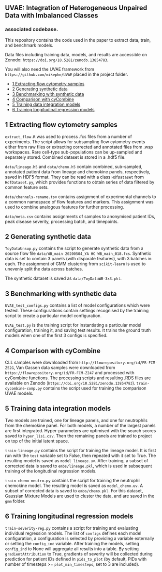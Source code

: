 ## UVAE: Integration of Heterogeneous Unpaired Data with Imbalanced Classes
### associated codebase.

This repository contains the code used in the paper to extract data, train, and benchmark models.

Data files including training data, models, and results are accessible on Zenodo: `https://doi.org/10.5281/zenodo.13854783`.

You will also need the UVAE framework from `https://github.com/mikephn/UVAE` placed in the project folder.

- [1 Extracting flow cytometry samples](#1-extracting-flow-cytometry-samples)
- [2 Generating synthetic data](#2-generating-synthetic-data)
- [3 Benchmarking with synthetic data](#3-benchmarking-with-synthetic-data)
- [4 Comparison with cyCombine](#4-comparison-with-cyCombine)
- [5 Training data integration models](#5-training-data-integration-models)
- [6 Training longitudinal regression models](#6-training-longitudinal-regression-models)

## 1 Extracting flow cytometry samples

`extract_flow.R` was used to process .fcs files from a number of experiments. The script allows for subsampling flow cytometry events either from raw files or extracting corrected and annotated files from .wsp workspaces. Rare cell-type sub-populations can be up-sampled and separately stored. Combined dataset is stored in a .hdf5 file. 

`data/lineage.h5` and `data/chemo.h5` contain combined, sub-sampled, annotated patient data from lineage and chemokine panels, respectively, saved in HDF5 format. They can be read with a class `HdfDataset` from `HdfDataset.py`, which provides functions to obtain series of data filtered by common feature sets.

`data/channels-rename.tsv` contains assignment of experimental channels to a common namespace of flow features and markers. This assignment was used to combine analogous features for further processing.

`data/meta.csv` contains assignments of samples to anonymised patient IDs, peak disease severity, processing batch, and timepoints.

## 2 Generating synthetic data

`ToyDataUnsup.py` contains the script to generate synthetic data from a source flow file `data/WB_main 20200504_YA HC WB_main_018.fcs`. Synthetic data is set to contain 3 panels (with disparate features), with 3 batches in each. The assignment of GMM clustering from `scikit-learn` is used to unevenly split the data across batches.

The synthetic dataset is saved as `data/ToyDataWB-3x3.pkl`.

## 3 Benchmarking with synthetic data

`UVAE_test_configs.py` contains a list of model configurations which were tested. These configurations contain settings recognised by the training script to create a particular model configuration.

`UVAE_test.py` is the training script for instantiating a particular model configuration, training it, and saving test results. It trains the ground truth models when one of the first 3 configs is specified.

## 4 Comparison with cyCombine

CLL samples were downloaded from `http://flowrepository.org/id/FR-FCM-Z52G`, Van Gassen data samples were downloaded from `https://flowrepository.org/id/FR-FCM-Z247` and processed with cyCombine functions. The processing scripts and resulting .RDS files are available on Zenodo (`https://doi.org/10.5281/zenodo.13854783`). `train-cycombine-comp.py` contains the script used for training the comparison UVAE models.

## 5 Training data integration models

Two models are trained, one for lineage panels, and one for neutrophils from the chemokine panel. For both models, a number of the largest panels are first integrated. Hyper-parameters are optimised with the search scores saved to `hyper_lisi.csv`. Then the remaining panels are trained to project on top of the initial latent space.

`train-lineage.py` contains the script for training the lineage model. It is first run with the `test` variable set to False, then repeated with it set to True. The resulting model is saved as `model_lineage.uv`. After training, a subset of corrected data is saved to `embs/lineage.pkl`, which is used in subsequent training of the longitudinal regression models.

`train-chemo-neutro.py` contains the script for training the neutrophil chemokine model. The resulting model is saved as `model_chemo.uv`. A subset of corrected data is saved to `embs/chemo.pkl`. For this dataset, Gaussian Mixture Models are used to cluster the data, and are saved in the `gmm` folder.

## 6 Training longitudinal regression models

`train-severity-reg.py` contains a script for training and evaluating individual regression models. The list of `configs` defines each model configuration, a configuration is selected by providing a variable externally or setting the `config_ind` variable. After training the models, setting `config_ind` to None will aggregate all results into a table. By setting `gradientAttribution` to True, gradients of severity will be collected during prediction for patient IDs defined in `pids_to_plot` (by default, PIDs with number of timesteps >= `plot_min_timesteps`, set to 3 are included).
